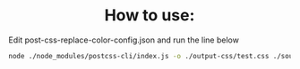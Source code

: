 <div align="center">
  <h1>How to use:</h1>
</div>

Edit post-css-replace-color-config.json and run the line below

```bash
node ./node_modules/postcss-cli/index.js -o ./output-css/test.css ./source-css/test.css
```



